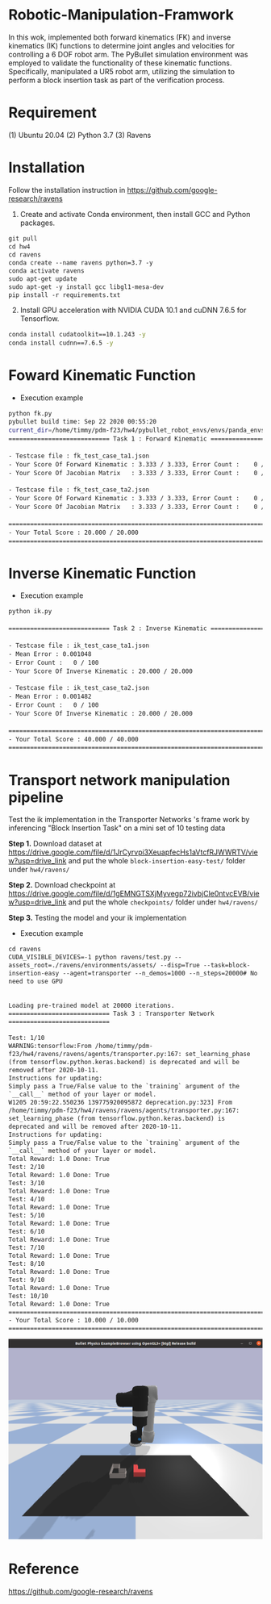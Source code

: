 # Robotic-Manipulation-Framwork
In this wok, implemented both forward kinematics (FK) and inverse kinematics (IK) functions to determine joint angles and velocities for controlling a 6 DOF robot arm. The PyBullet simulation environment was employed to validate the functionality of these kinematic functions. Specifically, manipulated a UR5 robot arm, utilizing the simulation to perform a block insertion task as part of the verification process.

# Requirement
(1) Ubuntu 20.04
(2) Python 3.7
(3) Ravens

# Installation
Follow the installation instruction in https://github.com/google-research/ravens

1. Create and activate Conda environment, then install GCC and Python packages.

```shell
git pull
cd hw4
cd ravens
conda create --name ravens python=3.7 -y
conda activate ravens
sudo apt-get update
sudo apt-get -y install gcc libgl1-mesa-dev
pip install -r requirements.txt
```
2. Install GPU acceleration with NVIDIA CUDA 10.1 and cuDNN 7.6.5 for Tensorflow.
```bash
conda install cudatoolkit==10.1.243 -y
conda install cudnn==7.6.5 -y
```
# Foward Kinematic Function
- Execution example
```bash
python fk.py
pybullet build time: Sep 22 2020 00:55:20
current_dir=/home/timmy/pdm-f23/hw4/pybullet_robot_envs/envs/panda_envs
============================ Task 1 : Forward Kinematic ============================

- Testcase file : fk_test_case_ta1.json
- Your Score Of Forward Kinematic : 3.333 / 3.333, Error Count :    0 /  300
- Your Score Of Jacobian Matrix   : 3.333 / 3.333, Error Count :    0 /  300

- Testcase file : fk_test_case_ta2.json
- Your Score Of Forward Kinematic : 3.333 / 3.333, Error Count :    0 /  100
- Your Score Of Jacobian Matrix   : 3.333 / 3.333, Error Count :    0 /  100

====================================================================================
- Your Total Score : 20.000 / 20.000
====================================================================================
```

# Inverse Kinematic Function
- Execution example
```bash
python ik.py

============================ Task 2 : Inverse Kinematic ============================

- Testcase file : ik_test_case_ta1.json
- Mean Error : 0.001048
- Error Count :   0 / 100
- Your Score Of Inverse Kinematic : 20.000 / 20.000

- Testcase file : ik_test_case_ta2.json
- Mean Error : 0.001482
- Error Count :   0 / 100
- Your Score Of Inverse Kinematic : 20.000 / 20.000

====================================================================================
- Your Total Score : 40.000 / 40.000
====================================================================================
```

# Transport network manipulation pipeline

Test the ik implementation in the Transporter Networks 's frame work by inferencing "Block Insertion Task" on a mini set of 10 testing data

**Step 1.** Download dataset at https://drive.google.com/file/d/1JrCyrvpi3XeuapfecHs1aVtcfRJWWRTV/view?usp=drive_link and put the whole `block-insertion-easy-test/` folder under `hw4/ravens/`

**Step 2.** Download checkpoint at https://drive.google.com/file/d/1gEMNGTSXjMyvegp72ivbjCle0ntvcEVB/view?usp=drive_link and put the whole `checkpoints/` folder under `hw4/ravens/`

**Step 3.** Testing the model and your ik implementation 
- Execution example
 ```shell
cd ravens
CUDA_VISIBLE_DEVICES=-1 python ravens/test.py --assets_root=./ravens/environments/assets/ --disp=True --task=block-insertion-easy --agent=transporter --n_demos=1000 --n_steps=20000# No need to use GPU


Loading pre-trained model at 20000 iterations.
============================ Task 3 : Transporter Network ============================

Test: 1/10
WARNING:tensorflow:From /home/timmy/pdm-f23/hw4/ravens/ravens/agents/transporter.py:167: set_learning_phase (from tensorflow.python.keras.backend) is deprecated and will be removed after 2020-10-11.
Instructions for updating:
Simply pass a True/False value to the `training` argument of the `__call__` method of your layer or model.
W1205 20:59:22.550236 139775920095872 deprecation.py:323] From /home/timmy/pdm-f23/hw4/ravens/ravens/agents/transporter.py:167: set_learning_phase (from tensorflow.python.keras.backend) is deprecated and will be removed after 2020-10-11.
Instructions for updating:
Simply pass a True/False value to the `training` argument of the `__call__` method of your layer or model.
Total Reward: 1.0 Done: True
Test: 2/10
Total Reward: 1.0 Done: True
Test: 3/10
Total Reward: 1.0 Done: True
Test: 4/10
Total Reward: 1.0 Done: True
Test: 5/10
Total Reward: 1.0 Done: True
Test: 6/10
Total Reward: 1.0 Done: True
Test: 7/10
Total Reward: 1.0 Done: True
Test: 8/10
Total Reward: 1.0 Done: True
Test: 9/10
Total Reward: 1.0 Done: True
Test: 10/10
Total Reward: 1.0 Done: True
====================================================================================
- Your Total Score : 10.000 / 10.000
====================================================================================
 ```
![image](https://github.com/timmy168/Robotic-Manipulation-Framework/blob/main/simulation.png)
# Reference
https://github.com/google-research/ravens
